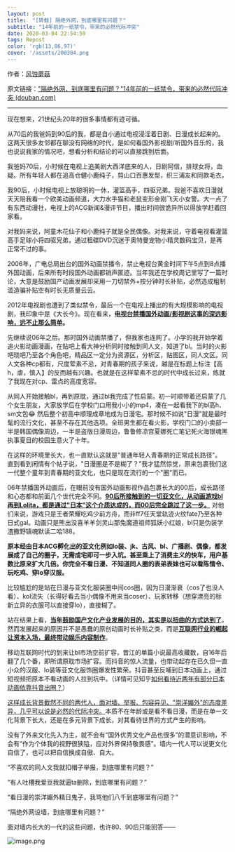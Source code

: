 ```yaml
---
layout: post
title:  "[转载] 隔绝外网，到底哪里有问题？"
subtitle: "14年前的一纸禁令，带来的必然代际冲突"
date: 2020-03-04 22:54:59
tags: Repost
color: 'rgb(13,86,97)'
cover: '/assets/200304.png
---
```


作者：[风蚀蘑菇](https://www.douban.com/people/EmeraldKinoko/)

原文链接：["隔绝外网，到底哪里有问题？"14年前的一纸禁令，带来的必然代际冲突 (douban.com)](https://www.douban.com/note/753108379/)

---

现在想来，21世纪头20年的很多事情都有迹可循。

从70后的我爸妈到90后的我，都是自小通过电视浸淫着日剧、日漫成长起来的。这两天很多友邻都在聊没有网络的时代，是如何看国外影视剧/听国外音乐的，我也说说我家的情况吧，想看分析和结论的可以直接跳到后面。

我爸妈70后，小时候在电视上追美剧大西洋底来的人，日剧阿信，排球女将，血疑。所有年轻人都在追高仓健小鹿纯子，剪山口百惠发型，织三浦友和同款毛衣。

我90后，小时候电视上放聪明的一休，灌篮高手，四驱兄弟。我爸不喜欢日漫就天天陪我看一个欧美动画频道，大力水手猫和老鼠变形金刚飞天小女警。大一点了有东西动漫社，电视上的ACG新闻&漫评节目，播出时间很诡异所以得放学赶着回家看。

对我妈来说，阿童木花仙子和小鹿纯子就是全民偶像。对我来说，守着电视看灌篮高手足球小将四驱兄弟，通过租碟DVD沉迷于奥特曼宠物小精灵数码宝贝，是再正常不过的事。 

2006年，广电总局出台的国外动画禁播令，禁止电视台黄金时间下午5点到8点播外国动画，后来所有时段国外动画都销声匿迹。当年我还在学校周记里写了一篇时论，大意是鼓励国产动画发展却采用一刀切禁外+按分钟时长补贴，必然造成粗制滥造骗补贴空有时长无质量云云。

2012年电视剧也遭到了类似禁令，最后一个在电视上播出的有大规模影响的电视剧，我印象中是《大长今》。现在看来，**<u>电视台禁播国外动画/影视剧这事的深远影响，远不止那么简单</u>。**

先继续说06年之后。那时国外动画禁播了，但我家也连网了。小学的我开始学着追火影动画漫画，在贴吧上看大神分析同时接触到同人文，知道了bl。当时的火影吧晓吧乃至各个角色吧，精品区一定分为资源区，分析区，贴图区，同人文区。同人文各种cp都有，尺度荤素不忌，对青春期的孩子来说，越是在标题上标注【高h，虐，慎入】的反而越有兴趣。也就是在这样荤素不忌的时代中成长过来，练就了我现在对cp、雷点的高度宽容。

从同人开始接触bl，再到原耽，通过bl我完成了性启蒙。初一时顺带着还启蒙了几个女生朋友，大家放学后在学校门口用我小小的mp4，凑在一起看我下的bl高h、sm文包😂 然后整个初高中顺理成章地成为日漫宅。那时候不如说"日漫"就是最时髦的流行文化，甚至不存在其他选项。全班男生都在看火影，学校门口的小卖部一半是韩国偶像周边，一半是盗版日漫周边，鲁鲁修凉宫夏娜死亡笔记死火海银魂黑执事夏目的校园生意火了十年。

在这样的环境里长大，也一直默认这就是"普通年轻人青春期的正常成长路径"。 直到看到闲情有个帖子说，"日漫圈是不是糊了？"我才猛然惊觉，原来包裹我们这一代整个童年到青春期的亚文化，也只是现在流行的一个"圈"而已。

06年禁播国外动画后，在眼前没有国外动画影视作品包裹长大的00后，成长路径和心态都和前面几个世代完全不同。<u>**90后所接触到的一切亚文化，从动画游戏bl再到Lolita，都是通过"日本"这个介质达成的，而00后完全跳过了这一步。**</u> 对他们来说，游戏只是王者荣耀吃鸡少前方舟，而非ff7任天堂轨迹火纹fate乃至各种日式gal。动画只是熊出没喜羊羊剑灵山那兔魔道祖师狐妖小红娘，bl只是伪装学渣撒野镇魂默读二哈188。

**原本经由日本ACG孵化出的亚文化例如lo装、jk、古风、bl、广播剧、偶像，都发展成了自己的圈子，无需成宅即可一步入坑。**甚至乘上了消费主义的快车，用户基数比原来扩大几倍。你完全不看日漫、不知道同人圈的表弟表妹也可以看陈情令、玩吃鸡、穿lo穿汉服**。**

比较尴尬的是站在日漫与亚文化服装圈中间cos圈，因为日漫渐衰（cos了也没人看）、kol流失（长得好看去当小偶像不用来当coser）、玩家转移（想穿漂亮的标新立异的衣服可以直接穿lo），直接糊了。 

站在结果上看，<u>**当年鼓励国产文化产业发展的目的，其实是以扭曲的方式达到了**</u>。然而发展起来的原因并不是愚蠢的原创动画时长补贴之类，而是<u>**互联网行业的崛起让资本入场，最终带动娱乐内容制作**</u>。

移动互联网时代的到来让bl市场空前扩容，晋江的单篇小说最高收藏数，自16年后翻了几个番，即所谓原耽市场扩容。而抖音的惊人流量，也带动起存在已久但一直小众的汉服、lo装等亚文化服饰圈爆发性繁荣。抖音甚至反哺到日本动画上，通过短视频把原本不看动画的人拉到坑中。（详情可见知乎[如何看待近两年有部分日本动画依靠抖音出圈？](https://www.zhihu.com/question/374266473/answer/1035082516)）

<u>这样成长背景截然不同的两代人，面对墙、举报、包容异见、"崇洋媚外"的态度差异，几乎可以说是必然的代际冲突。</u>本质不在年龄或是看不看日漫，而是在单一文化背景下长大，还是在多元背景下成长，对其看待世界的方式产生的影响。

没有了外来文化先入为主，就不会有“国外优秀文化产品也很多”的潜意识影响，不会有“作为个体我的视野很狭隘，应对外界保持敬畏感”。墙内一代人可以说更文化自信了，也可以把自信换成自傲、自大。

“不喜欢的同人文我就扣帽子举报，到底哪里有问题？”

“有人吐槽我爱豆我就逼ta删除，到底哪里有问题？”

“看日漫的崇洋媚外精日鬼子，我骂他们八千到底哪里有问题？”

“隔绝外网设墙，到底哪里有问题？”

面对墙内长大的一代的这些问题，也许80、90后只能回答——

![image.png](https://i.loli.net/2021/02/10/p7PdQmCfRxBZrwc.png)